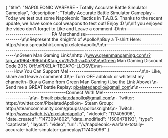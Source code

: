 {
    "title": "NAPOLEONIC WARFARE - Totally Accurate Battle Simulator Gameplay",
    "description": "Totally Accurate Battle Simulator Gameplay - Today we test out some Napoleonic Tactics in T.A.B.S.  Thanks to the recent update, we have some cool weapons to test out!  Enjoy :D \n\nIf you enjoyed the video don't forget to Like and Leave a comment :D\n\n-----------------------------------------PA Merchandise----------------------------------------------\n\nRepresent the Knight's of Apollo!\nBuy a T-shirt Here: http:\/\/shop.spreadshirt.com\/pixelatedapollo\/\n\n---------------------------------------------------------------------------------------------------------------\nGreen Man Gaming Link:\nhttp:\/\/www.greenmangaming.com\/?tap_a=1964-996bbb&tap_s=29753-aa0a78\n\nGreen Man Gaming Discount Code 20% Off:\nPIXELA-TEDAPO-LLOSVE\n\n----------------------------------How You Can Support Me! -----------------------------------\n\n- Like, share and leave a comment :D\n- Turn OFF adblock or whitelist my channel\n- Buy a Game from Green Man Gaming (Use the Link Above) \n- Send me a GREAT battle Replay: pixelatedapollo@gmail.com\n\n------------------------------------------Connect With Me!-----------------------------------------\n\n- Email: pixelatedapollo@gmail.com\n- Twitter: https:\/\/twitter.com\/PixelatedApollo\n- Steam Group:  http:\/\/steamcommunity.com\/groups\/apollosknights\n- Twitch: http:\/\/www.twitch.tv\/pixelatedapollo",
    "videoid": "117405096",
    "date_created": "1473094802",
    "date_modified": "1506478193",
    "type": "captivate",
    "layout": "video",
    "url": "\/v\/napoleonic-warfare-totally-accurate-battle-simulator-gameplay\/117405096"
}